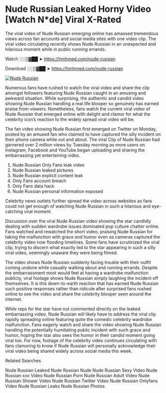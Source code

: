﻿# Nude Russian Leaked Horny Video [Watch N*de] Viral X-Rated

The viral video of ﻿Nude Russian emerging online has amassed tremendous views across fan accounts and social media sites with one video clip. The viral video circulating recently shows ﻿Nude Russian in an unexpected and hilarious moment while in public running errands. 

Watch ░░▒▓██ ➤ https://hmhmed.com/nude-russian

Download ░░▒▓██ ➤ https://hmhmed.com/nude-russian

[![Nude Russian](https://i.imgur.com/dJHk4Zq.gif)](https://hmhmed.com/nude-russian)

Numerous fans have rushed to watch the viral video and share the clip amongst followers featuring ﻿Nude Russian caught in an amusing and awkward situation. While surprising, the authentic and candid video showing ﻿Nude Russian handling a real life blooper so genuinely has earned praise from viewers. Nonetheless, fans watch the current viral video of ﻿Nude Russian that emerged online with delight and clamor for what the celebrity icon’s reaction to the widely spread viral video will be.

The fan video showing ﻿Nude Russian first emerged on Twitter on Monday, posted by an amused fan who claimed to have captured the silly incident on their phone camera while out and about. The viral Clip of ﻿Nude Russian had garnered over 2 million views by Tuesday morning as more users on Instagram, Facebook and YouTube began uploading and sharing the embarrassing yet entertaining video. 

1. ﻿Nude Russian Only Fans leak video
2. ﻿Nude Russian leaked pictures
3. ﻿Nude Russian explicit content leak
4. Only Fans account breach
5. Only Fans data hack
6. ﻿Nude Russian personal information exposed

Celebrity news outlets further spread the video across websites as fans could not get enough of watching ﻿Nude Russian in such a hilarious and eye-catching viral moment. 

Discussion over the viral ﻿Nude Russian video showing the star candidly dealing with sudden wardrobe issues dominated pop culture chatter online. Fans watched and rewatched the short video, praising ﻿Nude Russian for taking the malfunction with grace and humor even as cameras captured the celebrity video now flooding timelines. Some fans have scrutinized the viral clip, trying to discern what exactly led to the star appearing in such a silly viral video, seemingly unaware they were being filmed.

The video shows ﻿Nude Russian suddenly facing trouble with their outfit coming undone while casually walking about and running errands. Despite the embarrassment most would feel at having a wardrobe malfunction publicly, viral footage shows ﻿Nude Russian simply laughing the incident off themselves. It is this down-to-earth reaction that has earned ﻿Nude Russian such positive responses rather than ridicule after surprised fans rushed online to see the video and share the celebrity blooper seen around the internet.  

While reps for the star have not commented directly on the leaked embarrassing video, ﻿Nude Russian will likely have to address the viral clip rapidly spreading online featuring quite the comedic celebrity wardrobe malfunction. Fans eagerly watch and share the video showing ﻿Nude Russian handling the potentially humiliating public incident with such grace and humor, hoping the star also sees the humor in their candid moment going viral too. For now, footage of the celebrity video continues circulating with fans clamoring to know if ﻿Nude Russian will personally acknowledge their viral video being shared widely across social media this week.

Related Searches

﻿Nude Russian Leaked
﻿Nude Russian Nude
﻿Nude Russian Sexy Video
﻿Nude Russian xxx Video
﻿Nude Russian Porn
﻿Nude Russian Adult Video
﻿Nude Russian Shower Video
﻿Nude Russian Twitter Video
﻿Nude Russian Onlyfans Video
﻿Nude Russian Leaks
﻿Nude Russian Photos